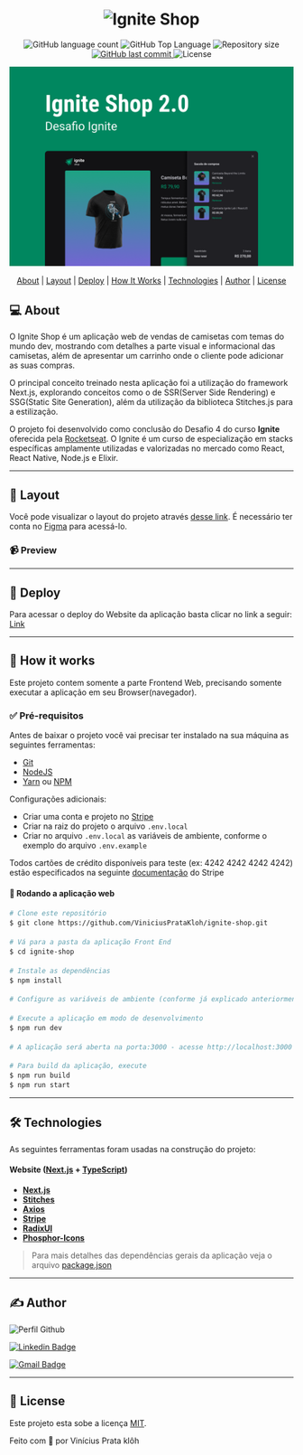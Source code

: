 <h1 align="center">
    <img alt="Ignite Shop" title="" src=".github/logo-ignite-shop.svg" />
</h1>

<p align="center">
  <img alt="GitHub language count" src="https://img.shields.io/github/languages/count/ViniciusPrataKloh/ignite-shop">

  <img alt="GitHub Top Language" src="https://img.shields.io/github/languages/top/ViniciusPrataKloh/ignite-shop" />

  <img alt="Repository size" src="https://img.shields.io/github/repo-size/ViniciusPrataKloh/ignite-shop">
  
  <a href="https://github.com/pabloxt14/Github-Blog/commits/master">
    <img alt="GitHub last commit" src="https://img.shields.io/github/last-commit/ViniciusPrataKloh/ignite-shop">
  </a>
    
   <img alt="License" src="https://img.shields.io/badge/license-MIT-blue">
</p>

<p>
  <img src="./public/cover.png" alt="cover ignite-shop" />
</p>

<p align="center">
 <a href="#-about">About</a> |
 <a href="#-layout">Layout</a> | 
 <a href="#-deploy">Deploy</a> | 
 <a href="#-how-it-works">How It Works</a> | 
 <a href="#-technologies">Technologies</a> | 
 <a href="#-author">Author</a> | 
 <a href="#-license">License</a>
</p>


## 💻 About

O Ignite Shop é um aplicação web de vendas de camisetas com temas do mundo dev, mostrando com detalhes a parte visual e informacional das camisetas, além de apresentar um carrinho onde o cliente pode adicionar as suas compras.  

O principal conceito treinado nesta aplicação foi a utilização do framework Next.js, explorando conceitos como o de SSR(Server Side Rendering) e SSG(Static Site Generation), além da utilização da biblioteca Stitches.js para a estilização.

O projeto foi desenvolvido como conclusão do Desafio 4 do curso **Ignite** oferecida pela [Rocketseat](https://www.rocketseat.com.br/). O Ignite é um curso de especialização em stacks específicas amplamente utilizadas e valorizadas no mercado como React, React Native, Node.js e Elixir.

---

## 🎨 Layout

Você pode visualizar o layout do projeto através [desse link](https://www.figma.com/file/FxlDRKOmznBbTH8DsTgnZU/Ignite-Shop-2.0/duplicate). É necessário ter conta no [Figma](https://www.figma.com/) para acessá-lo.

### 📹 Preview

<!-- <p align="center">
  <img alt="Animated Web Demonstration" title="#Web" src=".github/ignite_shop-demonstration_01.gif" width="100%">
</p>
<p align="center">
  <img alt="Animated Web Demonstration" title="#Web" src=".github/ignite_shop-demonstration_02.gif" width="100%">
</p> -->

---

## 🔗 Deploy

Para acessar o deploy do Website da aplicação basta clicar no link a seguir: [Link](https://ignite-shop-viniciuspratakloh.vercel.app/)

---

## 🚀 How it works

Este projeto contem somente a parte Frontend Web, precisando somente executar a aplicação em seu Browser(navegador).

### ✅ Pré-requisitos

Antes de baixar o projeto você vai precisar ter instalado na sua máquina as seguintes ferramentas:

* [Git](https://git-scm.com)
* [NodeJS](https://nodejs.org/en/)
* [Yarn](https://yarnpkg.com/) ou [NPM](https://www.npmjs.com/)


Configurações adicionais:
* Criar uma conta e projeto no [Stripe](https://stripe.com/br)
* Criar na raiz do projeto o arquivo `.env.local`
* Criar no arquivo `.env.local` as variáveis de ambiente, conforme o exemplo do arquivo `.env.example`

Todos cartões de crédito disponíveis para teste (ex: 4242 4242 4242 4242) estão especificados na seguinte [documentação](https://stripe.com/docs/testing#cards) do Stripe

#### 🧭 Rodando a aplicação web

```bash
# Clone este repositório
$ git clone https://github.com/ViniciusPrataKloh/ignite-shop.git

# Vá para a pasta da aplicação Front End
$ cd ignite-shop

# Instale as dependências
$ npm install

# Configure as variáveis de ambiente (conforme já explicado anteriormente)

# Execute a aplicação em modo de desenvolvimento
$ npm run dev

# A aplicação será aberta na porta:3000 - acesse http://localhost:3000

# Para build da aplicação, execute
$ npm run build
$ npm run start
```

---

## 🛠 Technologies

As seguintes ferramentas foram usadas na construção do projeto:

#### **Website**  ([Next.js](https://nextjs.org/)  +  [TypeScript](https://www.typescriptlang.org/))

-   **[Next.js](https://nextjs.org//)**
-   **[Stitches](https://stitches.dev/)**
-   **[Axios](https://github.com/axios/axios)**
-   **[Stripe](https://stripe.com/br)**
-   **[RadixUI](https://www.radix-ui.com/)**
-   **[Phosphor-Icons](https://phosphoricons.com/)**

> Para mais detalhes das dependências gerais da aplicação veja o arquivo  [package.json](https://github.com/ViniciusPrataKloh/ignite-shop/blob/main/package.json)

---

## ✍ Author

<img alt="Perfil Github" title="Perfil Github" src="https://github.com/ViniciusPrataKloh.png" width="100px" />

[![Linkedin Badge](https://img.shields.io/badge/-Vinícius_Prata_Klôh-blue?style=flat-square&logo=Linkedin&logoColor=white&link=https://www.linkedin.com/in/vinicius-prata-kloh-8bb6581a8/)](https://www.linkedin.com/in/vinicius-prata-kloh-8bb6581a8/) 

[![Gmail Badge](https://img.shields.io/badge/-vinicius.prata.kloh@gmail.com-c14438?style=flat-square&logo=Gmail&logoColor=white&link=mailto:vinicius.prata.kloh@gmail.com)](mailto:vinicius.prata.kloh@gmail.com)

---

## 📝 License

Este projeto esta sobe a licença [MIT](./LICENSE).

Feito com 💜 por Vinícius Prata klôh